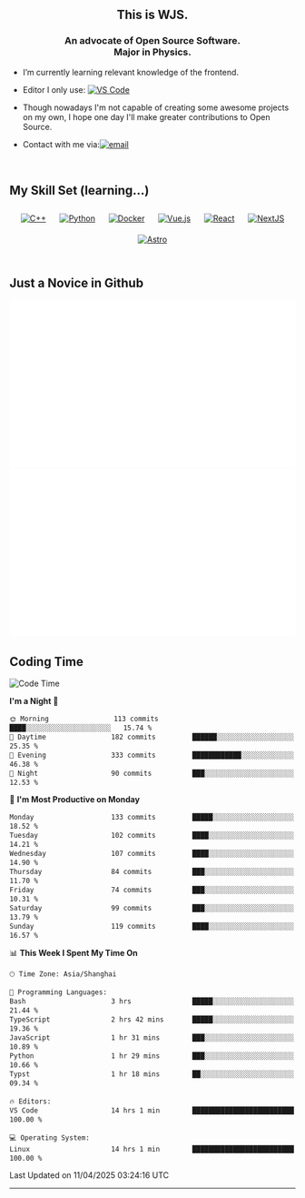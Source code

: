 ## <div align="center">This is WJS.</div>  
  

### <div align="center">An advocate of Open Source Software.<br>Major in Physics.</div>  
  

- I’m currently learning relevant knowledge of the frontend.  
  

- Editor I only use: [![VS Code](https://img.shields.io/badge/-VS%20Code-007ACC?style=plastic&logo=visual-studio-code)](https://code.visualstudio.com/)  
  

- Though nowadays I'm not capable of creating some awesome projects on my own, I hope one day I'll make greater contributions to Open Source.  
  

- Contact with me via:[![email](https://img.shields.io/badge/My-e--mail-red)](mailto:wjs@wjsphy.top)  
  

<br/>  


## My Skill Set (learning...)
<div align="center">  
<a href="https://www.cplusplus.com/" target="_blank"><img style="margin: 10px" src="https://profilinator.rishav.dev/skills-assets/cplusplus-original.svg" alt="C++" height="50" /></a>  
<a href="https://www.python.org/" target="_blank"><img style="margin: 10px" src="https://profilinator.rishav.dev/skills-assets/python-original.svg" alt="Python" height="50" /></a>  
<a href="https://www.docker.com/" target="_blank"><img style="margin: 10px" src="https://profilinator.rishav.dev/skills-assets/docker-original-wordmark.svg" alt="Docker" height="50" /></a>  
<a href="https://vuejs.org/" target="_blank"><img style="margin: 10px" src="https://profilinator.rishav.dev/skills-assets/vuejs-original-wordmark.svg" alt="Vue.js" height="50" /></a>  
<a href="https://reactjs.org/" target="_blank"><img style="margin: 10px" src="https://profilinator.rishav.dev/skills-assets/react-original-wordmark.svg" alt="React" height="50" /></a>  
<a href="https://nextjs.org/" target="_blank"><img style="margin: 10px" src="https://profilinator.rishav.dev/skills-assets/nextjs.png" alt="NextJS" height="50" /></a>  
<a href="https://www.astro.build/" target="_blank"><img style="margin: 10px" src="https://profilinator.rishav.dev/skills-assets/astro.svg" alt="Astro" height="50" /></a>   
</div>

<br/>  


## Just a Novice in Github  
![](https://raw.githubusercontent.com/wjsoj/github-stats-transparent/output/generated/overview.svg)
![](https://raw.githubusercontent.com/wjsoj/github-stats-transparent/output/generated/languages.svg)

## Coding Time

<!--START_SECTION:waka-->
![Code Time](http://img.shields.io/badge/Code%20Time-1%2C146%20hrs%2011%20mins-blue)

**I'm a Night 🦉** 

```text
🌞 Morning                113 commits         ████░░░░░░░░░░░░░░░░░░░░░   15.74 % 
🌆 Daytime                182 commits         ██████░░░░░░░░░░░░░░░░░░░   25.35 % 
🌃 Evening                333 commits         ████████████░░░░░░░░░░░░░   46.38 % 
🌙 Night                  90 commits          ███░░░░░░░░░░░░░░░░░░░░░░   12.53 % 
```
📅 **I'm Most Productive on Monday** 

```text
Monday                   133 commits         █████░░░░░░░░░░░░░░░░░░░░   18.52 % 
Tuesday                  102 commits         ████░░░░░░░░░░░░░░░░░░░░░   14.21 % 
Wednesday                107 commits         ████░░░░░░░░░░░░░░░░░░░░░   14.90 % 
Thursday                 84 commits          ███░░░░░░░░░░░░░░░░░░░░░░   11.70 % 
Friday                   74 commits          ███░░░░░░░░░░░░░░░░░░░░░░   10.31 % 
Saturday                 99 commits          ███░░░░░░░░░░░░░░░░░░░░░░   13.79 % 
Sunday                   119 commits         ████░░░░░░░░░░░░░░░░░░░░░   16.57 % 
```


📊 **This Week I Spent My Time On** 

```text
🕑︎ Time Zone: Asia/Shanghai

💬 Programming Languages: 
Bash                     3 hrs               █████░░░░░░░░░░░░░░░░░░░░   21.44 % 
TypeScript               2 hrs 42 mins       █████░░░░░░░░░░░░░░░░░░░░   19.36 % 
JavaScript               1 hr 31 mins        ███░░░░░░░░░░░░░░░░░░░░░░   10.89 % 
Python                   1 hr 29 mins        ███░░░░░░░░░░░░░░░░░░░░░░   10.66 % 
Typst                    1 hr 18 mins        ██░░░░░░░░░░░░░░░░░░░░░░░   09.34 % 

🔥 Editors: 
VS Code                  14 hrs 1 min        █████████████████████████   100.00 % 

💻 Operating System: 
Linux                    14 hrs 1 min        █████████████████████████   100.00 % 
```


 Last Updated on 11/04/2025 03:24:16 UTC
<!--END_SECTION:waka-->

----

<!--
**wjsoj/wjsoj** is a ✨ _special_ ✨ repository because its `README.md` (this file) appears on your GitHub profile.

Here are some ideas to get you started:

- 🔭 I’m currently working on ...
- 🌱 I’m currently learning ...
- 👯 I’m looking to collaborate on ...
- 🤔 I’m looking for help with ...
- 💬 Ask me about ...
- 📫 How to reach me: ...
- 😄 Pronouns: ...
- ⚡ Fun fact: ...
-->
